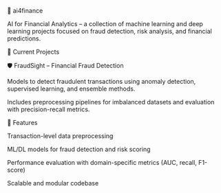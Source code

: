 🏦 ai4finance

AI for Financial Analytics – a collection of machine learning and deep learning projects focused on fraud detection, risk analysis, and financial predictions.

📂 Current Projects

🛡 FraudSight – Financial Fraud Detection

Models to detect fraudulent transactions using anomaly detection, supervised learning, and ensemble methods.

Includes preprocessing pipelines for imbalanced datasets and evaluation with precision-recall metrics.

🔹 Features

Transaction-level data preprocessing

ML/DL models for fraud detection and risk scoring

Performance evaluation with domain-specific metrics (AUC, recall, F1-score)

Scalable and modular codebase

